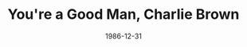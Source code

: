 ---
layout: productions
title: You're a Good Man, Charlie Brown
date: 1986-12-31
opening_date: 1986-12-31
approx_date: year
featured_image:
Theatre: Players by the Sea
cast:
crew:
- Director: Michael Lipp
---